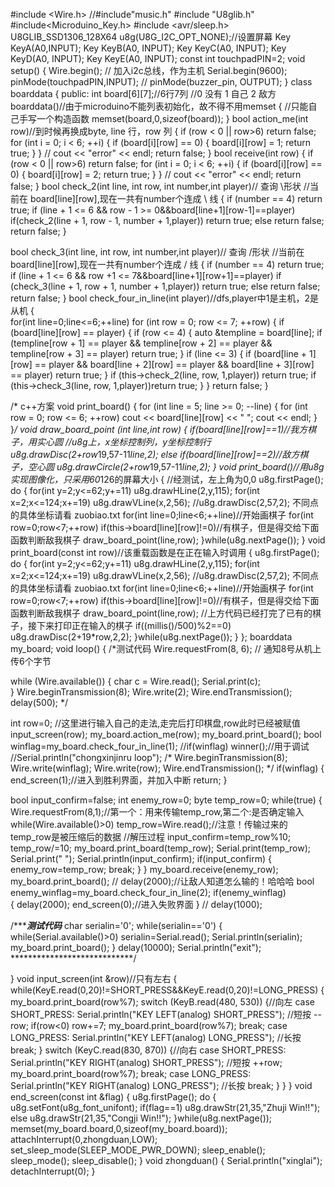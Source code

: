 #include <Wire.h>
//#include"music.h"
#include "U8glib.h"
#include<Microduino_Key.h>
#include <avr/sleep.h>
U8GLIB_SSD1306_128X64 u8g(U8G_I2C_OPT_NONE);//设置屏幕
Key KeyA(A0,INPUT);
Key KeyB(A0, INPUT);
Key KeyC(A0, INPUT);
Key KeyD(A0, INPUT);
Key KeyE(A0, INPUT);
const int touchpadPIN=2;
void setup() {
  Wire.begin();        // 加入i2c总线，作为主机
  Serial.begin(9600);  
  pinMode(touchpadPIN,INPUT);
//  pinMode(buzzer_pin, OUTPUT);
}
class boarddata
{
public:
  int board[6][7];//6行7列
              //0 没有 1 自己 2 敌方
   boarddata()//由于microduino不能列表初始化，故不得不用memset
   {          //只能自己手写一个构造函数
    memset(board,0,sizeof(board));
   }
  bool action_me(int row)//到时候再换成byte, line 行，row 列
  {
    if (row < 0 || row>6) return false;
    for (int i = 0; i < 6; ++i)
    {
      if (board[i][row] == 0)
      {
        board[i][row] = 1;
        return true;
      }
    }
   // cout << "error" << endl;
      return false;
  }
  bool receive(int row)
  {
    if (row < 0 || row>6) return false;
    for (int i = 0; i < 6; ++i)
    {
      if (board[i][row] == 0)
      {
        board[i][row] = 2;
        return true;
      }
    }
  //  cout << "error" << endl;
    return false;
  }
  bool check_2(int line, int row, int number,int player)//  查询 \形状
          //当前在 board[line][row],现在一共有number个连成 \ 线
  {
    if (number == 4) return true;
    if (line + 1 <= 6 && row - 1 >= 0&&board[line+1][row-1]==player)
      if(check_2(line + 1, row - 1, number + 1,player)) return true;
      else return false;
      return false;
  }
  
  bool check_3(int line, int row, int number,int player)//  查询 /形状
                        //当前在 board[line][row],现在一共有number个连成 / 线
  {
    if (number == 4) return true;
    if (line + 1 <= 6 && row +1 <= 7&&board[line+1][row+1]==player)
      if (check_3(line + 1, row + 1, number + 1,player)) 
        return true;
      else 
        return false;
    return false;
  }
  bool check_four_in_line(int player)//dfs,player中1是主机，2是从机
  {       
    for(int line=0;line<=6;++line)
      for (int row = 0; row <= 7; ++row)
      {
        if (board[line][row] == player)
        {
          if (row <= 4)
          {
            auto &templine = board[line];
            if (templine[row + 1] == player && templine[row + 2] == player && templine[row + 3] == player)
              return true;
          }
          if (line <= 3)
          {
            if (board[line + 1][row] == player && board[line + 2][row] == player
                      && board[line + 3][row] == player)
              return true;
          }
          if (this->check_2(line, row, 1,player)) return true;
          if (this->check_3(line, row, 1,player))return true;
        }
      }
    return false;
  }
  
  /*  c++方案
  void print_board()
  {
    for (int line = 5; line >= 0; --line)
    {
      for (int row = 0; row <= 6; ++row)
        cout << board[line][row] << " ";
      cout << endl;
    }
  }*/
  void draw_board_point (int line,int row)
  {
  if(board[line][row]==1)//我方棋子，用实心圆
                              //u8g上，x坐标控制列，y坐标控制行
    u8g.drawDisc(2+row*19,57-11*line,2);
   else if(board[line][row]==2)//敌方棋子，空心圆
    u8g.drawCircle(2+row*19,57-11*line,2);
  }
  void print_board()//用u8g实现图像化，只采用60*126的屏幕大小
  {                  //经测试，左上角为0,0
    u8g.firstPage();
    do
    {
      for(int y=2;y<=62;y+=11)
        u8g.drawHLine(2,y,115);
      for(int x=2;x<=124;x+=19)
       u8g.drawVLine(x,2,56);
      //u8g.drawDisc(2,57,2);  不同点的具体坐标请看  zuobiao.txt
      for(int line=0;line<6;++line)//开始画棋子
        for(int row=0;row<7;++row)
          if(this->board[line][row]!=0)//有棋子，但是得交给下面函数判断敌我棋子
            draw_board_point(line,row);
    }while(u8g.nextPage());
  }
  void print_board(const int row)//该重载函数是在正在输入时调用
  {
    u8g.firstPage();
    do
    {
      for(int y=2;y<=62;y+=11)
        u8g.drawHLine(2,y,115);
      for(int x=2;x<=124;x+=19)
       u8g.drawVLine(x,2,56);
      //u8g.drawDisc(2,57,2);  不同点的具体坐标请看  zuobiao.txt
      for(int line=0;line<6;++line)//开始画棋子
        for(int row=0;row<7;++row)
          if(this->board[line][row]!=0)//有棋子，但是得交给下面函数判断敌我棋子
            draw_board_point(line,row);
       //上方代码已经打完了已有的棋子，接下来打印正在输入的棋子
        if((millis()/500)%2==0)
          u8g.drawDisc(2+19*row,2,2); 
    }while(u8g.nextPage());
  }
}; 
boarddata my_board;
void loop() {
  /*测试代码
   Wire.requestFrom(8, 6);    // 通知8号从机上传6个字节
 
  while (Wire.available()) { 
    char c = Wire.read(); 
    Serial.print(c);         
  }
  Wire.beginTransmission(8);
  Wire.write(2);
   Wire.endTransmission();
  delay(500);
  */
  
  int row=0;
  //这里进行输入自己的走法,走完后打印棋盘,row此时已经被赋值
  input_screen(row);
  my_board.action_me(row);
  my_board.print_board();
  bool winflag=my_board.check_four_in_line(1);
  //if(winflag) winner();//用于调试
  //Serial.println("chongxinjinru loop");
  /*
  Wire.beginTransmission(8);
  Wire.write(winflag);
  Wire.write(row);
  Wire.endTransmission();
  */
  if(winflag)
  {
    end_screen(1);//进入到胜利界面，并加入中断
    return;
  }
  
  bool input_confirm=false;
  int enemy_row=0;
byte temp_row=0;
  while(true)
  {
    Wire.requestFrom(8,1);//第一个：用来传输temp_row,第二个:是否确定输入
    while(Wire.available()>0)
           temp_row=Wire.read();//注意！传输过来的temp_row是被压缩后的数据
     //解压过程
     input_confirm=temp_row%10;
     temp_row/=10;
    my_board.print_board(temp_row);
    Serial.print(temp_row);
    Serial.print(" ");
   Serial.println(input_confirm);
    if(input_confirm) 
    {
      enemy_row=temp_row;
      break;
    }
  }
  my_board.receive(enemy_row);
  my_board.print_board();
 // delay(2000);//让敌人知道怎么输的！哈哈哈
 bool enemy_winflag=my_board.check_four_in_line(2);
  if(enemy_winflag)  
  {
    delay(2000);
    end_screen(0);//进入失败界面
  }
 // delay(1000);
   
   /**********测试代码*******
  char serialin='0';
  while(serialin=='0')
  {
  while(Serial.available()>0)
    serialin=Serial.read();
  Serial.println(serialin);
  my_board.print_board();
  }
  delay(10000);
  Serial.println("exit");
  ****************************/
 
}
void input_screen(int &row)//只有左右
{
  while(KeyE.read(0,20)!=SHORT_PRESS&&KeyE.read(0,20)!=LONG_PRESS)
  {
    my_board.print_board(row%7);
    switch (KeyB.read(480, 530)) {//向左
    case SHORT_PRESS:
      Serial.println("KEY LEFT(analog) SHORT_PRESS");  //短按
      --row;
      if(row<0) row+=7;
      my_board.print_board(row%7);
      break;
    case LONG_PRESS:
      Serial.println("KEY LEFT(analog) LONG_PRESS");    //长按
      break;
  }
  switch (KeyC.read(830, 870)) {//向右
    case SHORT_PRESS:
      Serial.println("KEY RIGHT(analog) SHORT_PRESS");  //短按
        ++row;  
        my_board.print_board(row%7);
      break;
    case LONG_PRESS:
      Serial.println("KEY RIGHT(analog) LONG_PRESS");    //长按
      break;
  }
  }
}
void end_screen(const int &flag)
{
    u8g.firstPage();
  do
  {
    u8g.setFont(u8g_font_unifont);
    if(flag==1)
    u8g.drawStr(21,35,"Zhuji Win!!");
    else 
     u8g.drawStr(21,35,"Congji Win!!");
  }while(u8g.nextPage());
  memset(my_board.board,0,sizeof(my_board.board));
  attachInterrupt(0,zhongduan,LOW);
  set_sleep_mode(SLEEP_MODE_PWR_DOWN);
    sleep_enable();
    sleep_mode();
    sleep_disable();
}
void zhongduan()
{
  Serial.println("xinglai");
   detachInterrupt(0);
}
